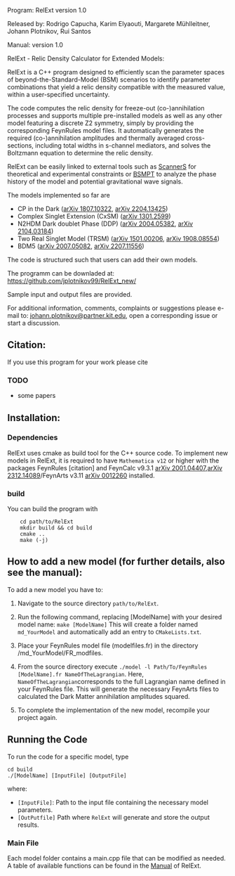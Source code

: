 Program: RelExt version 1.0

Released by: Rodrigo Capucha, Karim Elyaouti, Margarete Mühlleitner, Johann Plotnikov, Rui Santos

Manual: version 1.0

RelExt - Relic Density Calculator for Extended Models:

RelExt is a C++ program designed to efficiently scan the parameter spaces of beyond-the-Standard-Model (BSM) scenarios to identify parameter combinations that yield a relic density compatible with the measured value, within a user-specified uncertainty.

The code computes the relic density for freeze-out (co-)annihilation processes and supports multiple pre-installed models as well as any other model featuring a discrete Z2 symmetry, simply by providing the corresponding FeynRules model files. It automatically generates the required (co-)annihilation amplitudes and thermally averaged cross-sections, including total widths in s-channel mediators, and solves the Boltzmann equation to determine the relic density.

RelExt can be easily linked to external tools such as [ScannerS](https://gitlab.com/jonaswittbrodt/ScannerS/-/tree/HiggsTools?ref_type=heads) for theoretical and experimental constraints or [BSMPT](https://github.com/phbasler/BSMPT) to analyze the phase history of the model and potential gravitational wave signals.

The models implemented so far are

  - CP in the Dark ([arXiv 1807.10322](https://arxiv.org/abs/1807.10322), [arXiv 2204.13425](https://arxiv.org/abs/2204.13425))
  - Complex Singlet Extension (CxSM) ([arXiv 1301.2599](https://arxiv.org/abs/1301.2599))
  - N2HDM Dark doublet Phase (DDP) ([arXiv 2004.05382](https://arxiv.org/abs/2004.05382), [arXiv 2104.03184](http://arxiv.org/abs/2104.03184))
  - Two Real Singlet Model (TRSM) ([arXiv 1501.00206](https://arxiv.org/abs/1501.00206), [arXiv 1908.08554](https://arxiv.org/abs/1908.08554))
  - BDM5 ([arXiv 2007.05082](https://arxiv.org/abs/2007.05082), [arXiv 2207.11556](https://arxiv.org/abs/2207.11556))

    
The code is structured such that users can add their own models.

The programm can be downladed at: https://github.com/jplotnikov99/RelExt_new/

Sample input and output files are provided.

For additional information, comments, complaints or suggestions please e-mail to: johann.plotnikov@partner.kit.edu, open a corresponding issue or start a discussion.


## Citation:

If you use this program for your work please cite
### TODO
 - some papers

## Installation:

### Dependencies

RelExt uses cmake as build tool for the C++ source code. 
To implement new models in RelExt, it is required to have `Mathematica v12` or higher with the packages FeynRules [citation] and FeynCalc v9.3.1 [arXiv 2001.04407](https://arxiv.org/abs/2001.04407),[arXiv 2312.14089](https://arxiv.org/abs/2312.14089)/FeynArts v3.11 [arXiv 0012260](http://arxiv.org/abs/hep-ph/0012260) installed.

### build

You can build the program with 

        cd path/to/RelExt
        mkdir build && cd build  
        cmake ..  
        make (-j)


## How to add a new model (for further details, also see the manual):

To add a new model you have to:

1. Navigate to the source directory
        `path/to/RelExt`.

2. Run the following command, replacing [ModelName] with your desired model name:
       `make [ModelName]`
This will create a folder named `md_YourModel` and automatically add an entry to `CMakeLists.txt`.

3. Place your FeynRules model file (modelfiles.fr) in the directory /md_YourModel/FR_modfiles.

4. From the source directory execute
    `./model -l Path/To/FeynRules [ModelName].fr NameOfTheLagrangian`.
Here, `NameOfTheLagrangian`corresponds to the full Lagrangian name defined in your FeynRules file. This will generate the necessary FeynArts files to calculated the Dark Matter annihilation amplitudes squared.

5. To complete the implementation of the new model, recompile your project again.


## Running the Code
To run the code for a specific model, type

    cd build 
    ./[ModelName] [InputFile] [OutputFile]
where:
  - `[InputFile]`: Path to the input file containing the necessary model parameters. 
  - `[OutPutfile]`  Path where `RelExt` will generate and store the output results.

### Main File

Each model folder contains a main.cpp file that can be modified as needed. A table of available functions can be found in the [Manual](google.com) of RelExt.





